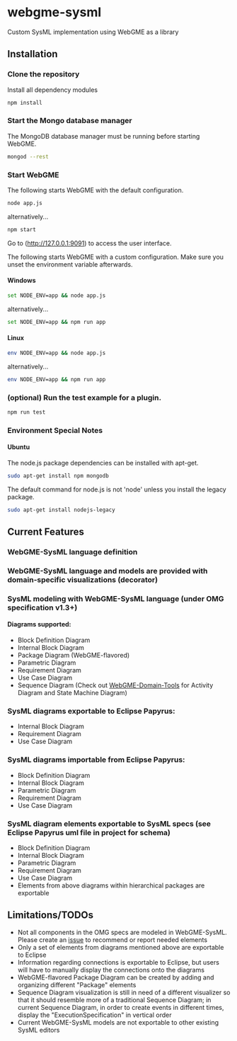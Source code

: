 # webgme-sysml
Custom SysML implementation using WebGME as a library

## Installation

### Clone the repository
Install all dependency modules
``` bash
npm install
```

### Start the Mongo database manager
The MongoDB database manager must be
running before starting WebGME.
``` bash
mongod --rest
```

### Start WebGME 
The following starts WebGME with the default configuration.

``` bash
node app.js 
```
alternatively...
``` bash
npm start
```
Go to (http://127.0.0.1:9091) to access the user interface.

The following starts WebGME with a custom configuration.
Make sure you unset the environment variable afterwards.
#### Windows
``` bash
set NODE_ENV=app && node app.js 
```
alternatively...
``` bash
set NODE_ENV=app && npm run app 
```

#### Linux
``` bash
env NODE_ENV=app && node app.js 
```
alternatively...
``` bash
env NODE_ENV=app && npm run app 
```

### (optional) Run the test example for a plugin.

``` bash
npm run test
```

### Environment Special Notes

#### Ubuntu

The node.js package dependencies can be installed with apt-get.
```bash
sudo apt-get install npm mongodb
```

The default command for node.js is not 'node'
unless you install the legacy package.
```bash
sudo apt-get install nodejs-legacy
```

## Current Features
### WebGME-SysML language definition
### WebGME-SysML language and models are provided with domain-specific visualizations (decorator)
### SysML modeling with WebGME-SysML language (under OMG specification v1.3+)
#### Diagrams supported: 
* Block Definition Diagram
* Internal Block Diagram
* Package Diagram (WebGME-flavored)
* Parametric Diagram
* Requirement Diagram
* Use Case Diagram
* Sequence Diagram
(Check out [WebGME-Domain-Tools](https://github.com/webgme/webgme-domain-tools) for Activity Diagram and State Machine Diagram)

### SysML diagrams exportable to Eclipse Papyrus:
* Internal Block Diagram
* Requirement Diagram
* Use Case Diagram

### SysML diagrams importable from Eclipse Papyrus:
* Block Definition Diagram
* Internal Block Diagram
* Parametric Diagram
* Requirement Diagram
* Use Case Diagram

### SysML diagram elements exportable to SysML specs (see Eclipse Papyrus uml file in project for schema)
* Block Definition Diagram
* Internal Block Diagram
* Parametric Diagram
* Requirement Diagram
* Use Case Diagram
* Elements from above diagrams within hierarchical packages are exportable

## Limitations/TODOs
* Not all components in the OMG specs are modeled in WebGME-SysML. Please create an [issue](https://github.com/webgme/webgme-sysml/issues) to recommend or report needed elements
* Only a set of elements from diagrams mentioned above are exportable to Eclipse
* Information regarding connections is exportable to Eclipse, but users will have to manually display the connections onto the diagrams
* WebGME-flavored Package Diagram can be created by adding and organizing different "Package" elements
* Sequence Diagram visualization is still in need of a different visualizer so that it should resemble more of a traditional Sequence Diagram; in current Sequence Diagram, in order to create events in different times, display the "ExecutionSpecification" in vertical order
* Current WebGME-SysML models are not exportable to other existing SysML editors

